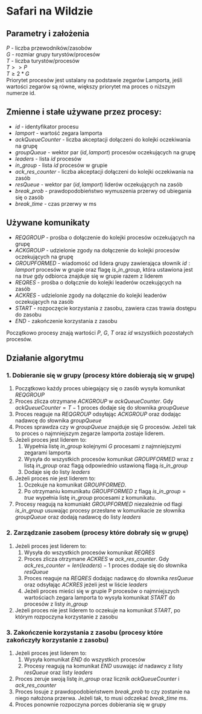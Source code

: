 # Safari na Wildzie
## Parametry i założenia
$P$ - liczba przewodników/zasobów\
$G$ - rozmiar grupy turystów/procesów\
$T$ - liczba turystów/procesów\
$T >> P$\
$T \geq  2*G$\
Priorytet procesów jest ustalany na podstawie zegarów Lamporta, jeśli wartości zegarów są równe, większy priorytet ma proces o niższym numerze id. 


## Zmienne i stałe używane przez procesy:
* $id$ - identyfikator procesu
* $lamport$ - wartość zegara lamporta
* $ackQueueCounter$ - liczba akceptacji dołączeni do kolejki oczekiwania na grupę
* $groupQueue$ - wektor par $(id, lamport)$ procesów oczekujących na grupę
* $leaders$ - lista $id$ procesów
* $in\_group$ - lista $id$ procesów w grupie
* $ack\_res\_counter$ - liczba akceptacji dołączeni do kolejki oczekiwania na zasób
* $resQueue$ - wektor par $(id, lamport)$ liderów oczekujących na zasób
* $break\_prob$ - prawdopodobieństwo wymuszenia przerwy od ubiegania się o zasób
* $break\_time$ - czas przerwy w ms


## Używane komunikaty
* $REQGROUP$ - prośba o dołączenie do kolejki procesów oczekujących na grupę
* $ACKGROUP$ - udzielonie zgody na dołączenie do kolejki procesów oczekujących na grupę
* $GROUPFORMED$ - wiadomość od lidera grupy zawierająca słownik $id: lamport$ procesów w grupie oraz flagę $is\_in\_group$, która ustawiona jest na $true$ gdy odbiorca znajduje się w grupie razem z liderem
* $REQRES$ - prośba o dołącznie do kolejki leaderów oczekujących na zasób
* $ACKRES$ - udzielonie zgody na dołącznie do kolejki leaderów oczekujących na zasób
* $START$ - rozpoczęcie korzystania z zasobu, zawiera czas trawia dostępu do zasobu
* $END$ - zakończenie korzystania z zasobu

Początkowo procesy znają wartości $P$, $G$, $T$ oraz $id$ wszystkich pozostałych procesów.


## Działanie algorytmu
### 1. Dobieranie się w grupy (procesy które dobierają się w grupę)
1. Początkowo każdy proces ubiegający się o zasób wysyła komunikat $REQGROUP$
2. Proces zlicza otrzymane $ACKGROUP$ w $ackQueueCounter$. Gdy $ackQueueCounter = T-1$ proces dodaje się do słownika $groupQueue$
2. Proces reaguje na $REQGROUP$ odsyłając $ACKGROUP$ oraz dodając nadawcę do słownika $groupQueue$
3. Proces sprawdza czy w $groupQueue$ znajduje się G procesów. Jeżeli tak to proces o najmniejszym zegarze lamporta zostaje liderem. 
4. Jeżeli proces jest liderem to: 
    1. Wypełnia listę $in\_group$ kolejnymi $G$ procesami z najmniejszymi zegarami lamporta
    2. Wysyła do wszystkich procesów komunikat $GROUPFORMED$ wraz z listą $in\_group$ oraz flagą odpowiednio ustawioną flagą $is\_in\_group$
    3. Dodaje się do listy $leaders$
5. Jeżeli proces nie jest liderem to:
    1. Oczekuje na komunikat $GROUPFORMED$. 
    2. Po otrzymaniu komunikatu $GROUPFORMED$ z flagą $is\_in\_group=true$ wypełnia listę $in\_group$ procesami z komunikatu.
6. Procesy reagują na komuniakt $GROUPFORMED$ niezależnie od flagi $is\_in\_group$ usuwając procesy przesłane w komunikacie ze słownika $groupQueue$ oraz dodają nadawcę do listy $leaders$


### 2. Zarządzanie zasobem (procesy które dobrały się w grupę)
1. Jeżeli proces jest liderem to:
    1. Wysyła do wszystkich procesów komunikat $REQRES$
    2. Proces zlicza otrzymane $ACKRES$ w $ack\_res\_counter$. Gdy $ack\_res\_counter = len(leaders)-1$ proces dodaje się do słownika $resQueue$
    3. Proces reaguje na $REQRES$ dodając nadawcę do słownika $resQueue$ oraz odsyłając $ACKRES$ jeżeli jest w liście $leaders$ 
    4. Jeżeli proces mieści się w grupie P procesów o najmniejszych wartościach zegara lamporta to wysyła komunikat $START$ do procesów z listy $in\_group$
4. Jeżeli proces nie jest liderem to oczekuje na komunikat $START$, po którym rozpoczyna korzystanie z zasobu


### 3. Zakończenie korzystania z zasobu (procesy które zakończyły korzystanie z zasobu)
1. Jeżeli proces jest liderem to: 
    1. Wysyła komunikat $END$ do wszystkich procesów
    2. Procesy reagują na komunikat $END$ usuwając $id$ nadawcy z listy $resQueue$ oraz listy $leaders$
2. Proces zeruje swoją listę $in\_group$ oraz licznik $ackQueueCounter$ i $ack\_res\_counter$
3. Proces losuje z prawdopodobieństwem $break\_prob$ to czy zostanie na niego nałożona przerwa. Jeżeli tak, to musi odczekać $break\_time$ ms.
4. Proces ponownie rozpoczyna porces dobierania się w grupy
